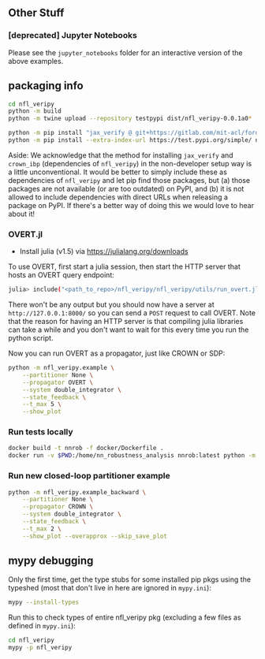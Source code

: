 ## Other Stuff


### [deprecated] Jupyter Notebooks

Please see the `jupyter_notebooks` folder for an interactive version of the above examples.

## packaging info

```bash
cd nfl_veripy
python -m build
python -m twine upload --repository testpypi dist/nfl_veripy-0.0.1a0*

python -m pip install "jax_verify @ git+https://gitlab.com/mit-acl/ford_ugvs/jax_verify.git" "crown_ibp @ git+https://gitlab.com/mit-acl/ford_ugvs/crown_ibp.git"
python -m pip install --extra-index-url https://test.pypi.org/simple/ nfl-veripy==0.0.1.a4

```

Aside: We acknowledge that the method for installing `jax_verify` and `crown_ibp` (dependencies of `nfl_veripy`) in the non-developer setup way is a little unconventional.
It would be better to simply include these as dependencies of `nfl_veripy` and let pip find those packages, but (a) those packages are not available (or are too outdated) on PyPI, and (b) it is not allowed to include dependencies with direct URLs when releasing a package on PyPI.
If there's a better way of doing this we would love to hear about it!


### OVERT.jl

- Install julia (v1.5) via https://julialang.org/downloads

To use OVERT, first start a julia session, then start the HTTP server that hosts an OVERT query endpoint:
```bash
julia> include("<path_to_repo>/nfl_veripy/nfl_veripy/utils/run_overt.jl")
```
There won't be any output but you should now have a server at `http://127.0.0.1:8000/` so you can send a `POST` request to call OVERT.
Note that the reason for having an HTTP server is that compiling julia libraries can take a while and you don't want to wait for this every time you run the python script.

Now you can run OVERT as a propagator, just like CROWN or SDP:
```bash
python -m nfl_veripy.example \
    --partitioner None \
    --propagator OVERT \
    --system double_integrator \
    --state_feedback \
    --t_max 5 \
    --show_plot
```

### Run tests locally

```bash
docker build -t nnrob -f docker/Dockerfile .
docker run -v $PWD:/home/nn_robustness_analysis nnrob:latest python -m nfl_veripy.tests.test
```

### Run new closed-loop partitioner example

```bash
python -m nfl_veripy.example_backward \
    --partitioner None \
    --propagator CROWN \
    --system double_integrator \
    --state_feedback \
    --t_max 2 \
    --show_plot --overapprox --skip_save_plot
```

## mypy debugging

Only the first time, get the type stubs for some installed pip pkgs using the typeshed (most that don't live in here are ignored in `mypy.ini`): 
```bash
mypy --install-types
```

Run this to check types of entire nfl_veripy pkg (excluding a few files as defined in `mypy.ini`):
```bash
cd nfl_veripy
mypy -p nfl_veripy
```


